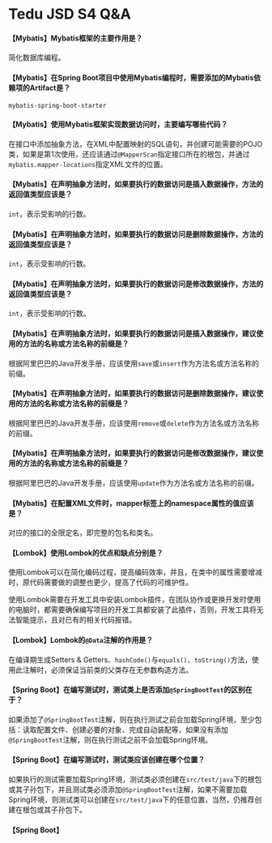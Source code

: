 # Tedu JSD S4 Q&A

#### 【Mybatis】Mybatis框架的主要作用是？

简化数据库编程。

#### 【Mybatis】在Spring Boot项目中使用Mybatis编程时，需要添加的Mybatis依赖项的Artifact是？

`mybatis-spring-boot-starter`

#### 【Mybatis】使用Mybatis框架实现数据访问时，主要编写哪些代码？

在接口中添加抽象方法，在XML中配置映射的SQL语句，并创建可能需要的POJO类，如果是第1次使用，还应该通过`@MapperScan`指定接口所在的根包，并通过`mybatis.mapper-locations`指定XML文件的位置。

#### 【Mybatis】在声明抽象方法时，如果要执行的数据访问是插入数据操作，方法的返回值类型应该是？

`int`，表示受影响的行数。

#### 【Mybatis】在声明抽象方法时，如果要执行的数据访问是删除数据操作，方法的返回值类型应该是？

`int`，表示受影响的行数。

#### 【Mybatis】在声明抽象方法时，如果要执行的数据访问是修改数据操作，方法的返回值类型应该是？

`int`，表示受影响的行数。

#### 【Mybatis】在声明抽象方法时，如果要执行的数据访问是插入数据操作，建议使用的方法的名称或方法名称的前缀是？

根据阿里巴巴的Java开发手册，应该使用`save`或`insert`作为方法名或方法名称的前缀。

#### 【Mybatis】在声明抽象方法时，如果要执行的数据访问是删除数据操作，建议使用的方法的名称或方法名称的前缀是？

根据阿里巴巴的Java开发手册，应该使用`remove`或`delete`作为方法名或方法名称的前缀。

#### 【Mybatis】在声明抽象方法时，如果要执行的数据访问是修改数据操作，建议使用的方法的名称或方法名称的前缀是？

根据阿里巴巴的Java开发手册，应该使用`update`作为方法名或方法名称的前缀。

#### 【Mybatis】在配置XML文件时，mapper标签上的namespace属性的值应该是？

对应的接口的全限定名，即完整的包名和类名。

#### 【Lombok】使用Lombok的优点和缺点分别是？

使用Lombok可以在简化编码过程，提高编码效率，并且，在类中的属性需要增减时，原代码需要做的调整也更少，提高了代码的可维护性。

使用Lombok需要在开发工具中安装Lombok插件，在团队协作或更换开发时使用的电脑时，都需要确保编写项目的开发工具都安装了此插件，否则，开发工具将无法智能提示，且对已有的相关代码报错。

#### 【Lombok】Lombok的`@Data`注解的作用是？

在编译期生成Setters & Getters、`hashCode()`与`equals()`、`toString()`方法，使用此注解时，必须保证当前类的父类存在无参数构造方法。

#### 【Spring Boot】在编写测试时，测试类上是否添加`@SpringBootTest`的区别在于？

如果添加了`@SpringBootTest`注解，则在执行测试之前会加载Spring环境，至少包括：读取配置文件、创建必要的对象、完成自动装配等，如果没有添加`@SpringBootTest`注解，则在执行测试之前不会加载Spring环境。

#### 【Spring Boot】在编写测试时，测试类应该创建在哪个位置？

如果执行的测试需要加载Spring环境，测试类必须创建在`src/test/java`下的根包或其子孙包下，并且测试类必须添加`@SpringBootTest`注解，如果不需要加载Spring环境，则测试类可以创建在`src/test/java`下的任意位置，当然，仍推荐创建在根包或其子孙包下。

#### 【Spring Boot】










